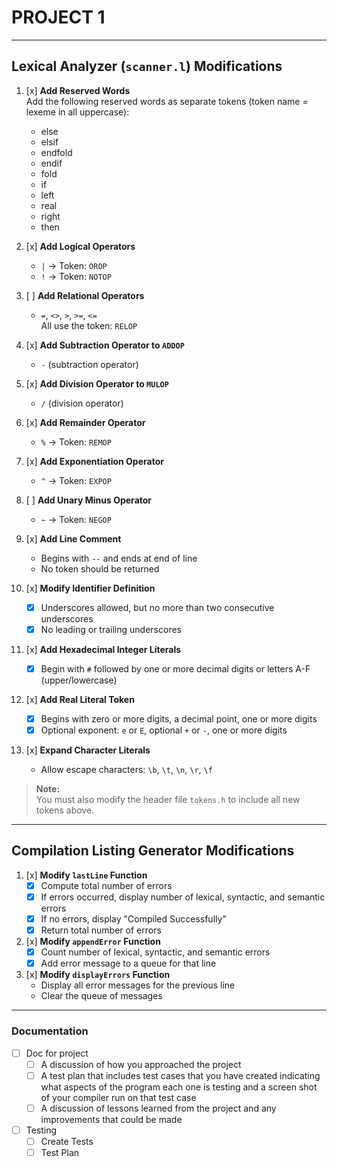 # PROJECT 1

---

## Lexical Analyzer (`scanner.l`) Modifications

1. [x] **Add Reserved Words**  
   Add the following reserved words as separate tokens (token name = lexeme in all uppercase):  
   - else
   - elsif
   - endfold
   - endif
   - fold
   - if
   - left
   - real
   - right
   - then

2. [x] **Add Logical Operators**  
   - `|` → Token: `OROP`
   - `!` → Token: `NOTOP`

3. [ ] **Add Relational Operators**  
   - `=`, `<>`, `>`, `>=`, `<=`  
   All use the token: `RELOP`

4. [x] **Add Subtraction Operator to `ADDOP`**  
   - `-` (subtraction operator)

5. [x] **Add Division Operator to `MULOP`**  
   - `/` (division operator)

6. [x] **Add Remainder Operator**  
   - `%` → Token: `REMOP`

7. [x] **Add Exponentiation Operator**  
   - `^` → Token: `EXPOP`

8. [ ] **Add Unary Minus Operator**  
   - `~` → Token: `NEGOP`

9. [x] **Add Line Comment**  
   - Begins with `--` and ends at end of line  
   - No token should be returned

10. [x] **Modify Identifier Definition**  
    - [x] Underscores allowed, but no more than two consecutive underscores  
    - [x] No leading or trailing underscores

11. [x] **Add Hexadecimal Integer Literals**  
    - [x] Begin with `#` followed by one or more decimal digits or letters A-F (upper/lowercase)

12. [x] **Add Real Literal Token**  
    - [x] Begins with zero or more digits, a decimal point, one or more digits  
    - [x] Optional exponent: `e` or `E`, optional `+` or `-`, one or more digits

13. [x] **Expand Character Literals**  
    - Allow escape characters: `\b`, `\t`, `\n`, `\r`, `\f`

> **Note:**  
> You must also modify the header file `tokens.h` to include all new tokens above.

---

## Compilation Listing Generator Modifications

1. [x] **Modify `lastLine` Function**  
   - [x] Compute total number of errors  
   - [x] If errors occurred, display number of lexical, syntactic, and semantic errors  
   - [x] If no errors, display "Compiled Successfully"  
   - [x] Return total number of errors

2. [x] **Modify `appendError` Function**  
   - [x] Count number of lexical, syntactic, and semantic errors  
   - [x] Add error message to a queue for that line

3. [x] **Modify `displayErrors` Function**  
   - Display all error messages for the previous line  
   - Clear the queue of messages

---

### Documentation
- [ ] Doc for project
    - [ ] A discussion of how you approached the project
    - [ ] A test plan that includes test cases that you have created indicating what aspects of the program each one is testing and a screen shot of your compiler run on that test case
    - [ ] A discussion of lessons learned from the project and any improvements that could be made
- [ ] Testing
    - [ ] Create Tests
    - [ ] Test Plan